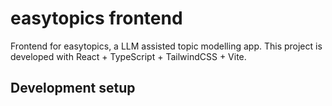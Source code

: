 # easytopics frontend

Frontend for easytopics, a LLM assisted topic modelling app. This project is developed with React + TypeScript + TailwindCSS + Vite.

## Development setup
